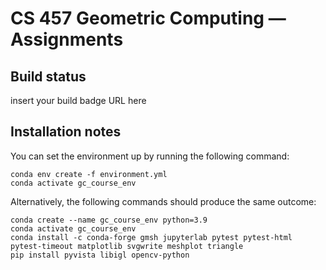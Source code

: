 CS 457 Geometric Computing — Assignments
======================================

## Build status
insert your build badge URL here

## Installation notes 

You can set the environment up by running the following command:

```
conda env create -f environment.yml
conda activate gc_course_env
```

Alternatively, the following commands should produce the same outcome:

```
conda create --name gc_course_env python=3.9
conda activate gc_course_env
conda install -c conda-forge gmsh jupyterlab pytest pytest-html pytest-timeout matplotlib svgwrite meshplot triangle
pip install pyvista libigl opencv-python
```
